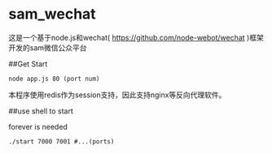 sam_wechat
==========

这是一个基于node.js和wechat( https://github.com/node-webot/wechat )框架开发的sam微信公众平台

##Get Start
```
node app.js 80 (port num)
```

本程序使用redis作为session支持，因此支持nginx等反向代理软件。

##use shell to start

forever is needed

```
./start 7000 7001 #...(ports)
```


